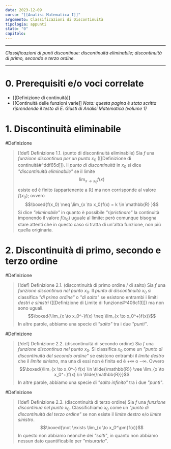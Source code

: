 ```yaml
---
data: 2023-12-09
corso: "[[Analisi Matematica I]]"
argomento: Classificazioni di Discontinuità
tipologia: appunti
stato: "0"
capitolo:
---
```

- - -
*Classificazioni di punti discontinue: discontinuità eliminabile; discontinuità di primo, secondo e terzo ordine.*
- - -
# 0. Prerequisiti e/o voci correlate
- [[Definizione di continuità]]
- [[Continuità delle funzioni varie]]
*Nota: questa pagina è stata scritta riprendendo il testo di E. Giusti di Analisi Matematica (volume 1)*
# 1. Discontinuità eliminabile
#Definizione 
> [!def] Definizione 1.1. (punto di discontinuità eliminabile)
> Sia $f$ una *funzione discontinua per un punto* $x_0$ ([[Definizione di continuità#^ddf65d]]).
> Il *punto di discontinuità* in $x_0$ si dice *"discontinuità eliminabile"* se il limite
> $$\lim_{x \to x_0}f(x)$$
> esiste ed è finito (appartenente a $\mathbb{R}$) ma non corrisponde al valore $f(x_0)$; ovvero
> $$\boxed{f(x_0) \neq \lim_{x \to x_0}f(x) = k \in \mathbb{R} }$$
> Si dice *"eliminabile"* in quanto è possibile *"ripristinare"* la continuità imponendo il valore $f(x_0)$ uguale al limite: però comunque bisogna stare attenti che in questo caso si tratta di un'altra funzione, non più quella originaria.
# 2. Discontinuità di primo, secondo e terzo ordine
#Definizione 
> [!def] Definizione 2.1. (discontinuità di primo ordine / di salto)
> Sia $f$ una *funzione discontinua nel punto* $x_0$.
> Il *punto di discontinuità* $x_0$ si classifica *"di primo ordine"* o *"di salto"* se esistono entrambi i limiti *destri e sinistri* ([[Definizione di Limite di funzione#^406c13]]) ma non sono uguali.
> $$\boxed{\lim_{x \to x_0^-}f(x) \neq \lim_{x \to x_0^+}f(x)}$$
> In altre parole, abbiamo una specie di *"salto"* tra i due *"punti"*.

#Definizione 
> [!def] Definizione 2.2. (discontinuità di secondo ordine)
> Sia $f$ una *funzione discontinua nel punto* $x_0$.
> Si classifica $x_0$ come un *"punto di discontinuità del secondo ordine"* se esistono entrambi il *limite destro* che il *limite sinistro*, ma una di essi non è finita ed è $+\infty$ o $-\infty$.
> Ovvero $$\boxed{\lim_{x \to x_0^-} f(x) \in \tilde{\mathbb{R}} \vee \lim_{x \to x_0^+}f(x) \in \tilde{\mathbb{R}}}$$
> In altre parole, abbiamo una specie di *"salto infinito"* tra i due *"punti"*.

#Definizione 
> [!def] Definizione 2.3. (discontinuità di terzo ordine)
> Sia $f$ una *funzione discontinua nel punto* $x_0$.
> Classifichiamo $x_0$ come un *"punto di discontinuità del terzo ordine"* se non esiste il *limite destro* e/o *limite sinistro*.
> $$\boxed{\not \exists \lim_{x \to x_0^\pm}f(x)}$$
> In questo non abbiamo neanche dei *"salti"*, in quanto non abbiamo nessun dato quantificabile per *"misurarla"*.

